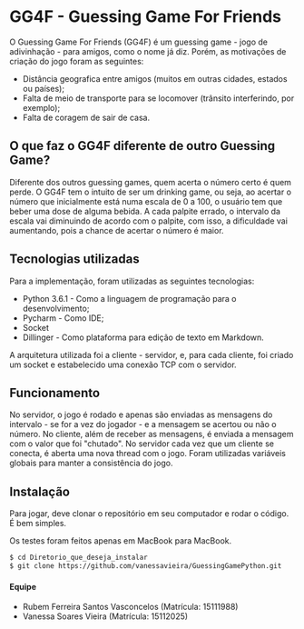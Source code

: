 # GG4F - Guessing Game For Friends


O Guessing Game For Friends (GG4F) é um guessing game - jogo de adivinhação - para amigos, como o nome já diz. Porém, as motivações de criação do jogo foram as seguintes:
  - Distância geografica entre amigos (muitos em outras cidades, estados ou países);
  - Falta de meio de transporte para se locomover (trânsito interferindo, por exemplo);
  - Falta de coragem de sair de casa.

## O que faz o GG4F diferente de outro Guessing Game?
Diferente dos outros guessing games, quem acerta o número certo é quem perde. O GG4F tem o intuito de ser um drinking game, ou seja, ao acertar o número que inicialmente está numa escala de 0 a 100, o usuário tem que beber uma dose de alguma bebida.
A cada palpite errado, o intervalo da escala vai diminuindo de acordo com o palpite, com isso, a dificuldade vai aumentando, pois a chance de acertar o número é maior.

## Tecnologias utilizadas
Para a implementação, foram utilizadas as seguintes tecnologias:
  - Python 3.6.1 - Como a linguagem de programação para o desenvolvimento;
  - Pycharm - Como IDE;
  - Socket
  - Dillinger - Como plataforma para edição de texto em Markdown.  

A arquitetura utilizada foi a cliente - servidor, e, para cada cliente, foi criado um socket e estabelecido uma conexão TCP com o servidor.

## Funcionamento
No servidor, o jogo é rodado e apenas são enviadas as mensagens do intervalo - se for a vez do jogador - e a mensagem se acertou ou não o número. 
No cliente, além de receber as mensagens, é enviada a mensagem com o valor que foi "chutado". 
No servidor cada vez que um cliente se conecta, é aberta uma nova thread com o jogo. 
Foram utilizadas variáveis globais para manter a consistência do jogo.

## Instalação

Para jogar, deve clonar o repositório em seu computador e rodar o código. É bem simples.

Os testes foram feitos apenas em MacBook para MacBook.


```sh
$ cd Diretorio_que_deseja_instalar
$ git clone https://github.com/vanessavieira/GuessingGamePython.git
```
#### Equipe
- Rubem Ferreira Santos Vasconcelos (Matrícula: 15111988)
- Vanessa Soares Vieira (Matrícula: 15112025)
